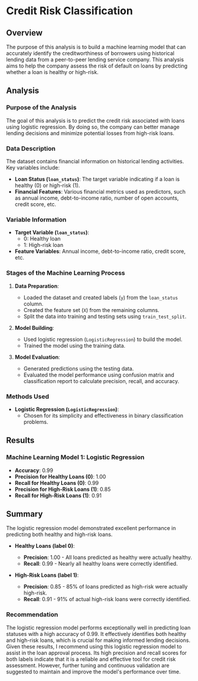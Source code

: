 # Credit Risk Classification

## Overview
The purpose of this analysis is to build a machine learning model that can accurately identify the creditworthiness of borrowers using historical lending data from a peer-to-peer lending service company. This analysis aims to help the company assess the risk of default on loans by predicting whether a loan is healthy or high-risk.

## Analysis
### Purpose of the Analysis
The goal of this analysis is to predict the credit risk associated with loans using logistic regression. By doing so, the company can better manage lending decisions and minimize potential losses from high-risk loans.

### Data Description
The dataset contains financial information on historical lending activities. Key variables include:
- **Loan Status (`loan_status`)**: The target variable indicating if a loan is healthy (0) or high-risk (1).
- **Financial Features**: Various financial metrics used as predictors, such as annual income, debt-to-income ratio, number of open accounts, credit score, etc.

### Variable Information
- **Target Variable (`loan_status`)**:
  - 0: Healthy loan
  - 1: High-risk loan
- **Feature Variables**: Annual income, debt-to-income ratio, credit score, etc.

### Stages of the Machine Learning Process
1. **Data Preparation**:
   - Loaded the dataset and created labels (`y`) from the `loan_status` column.
   - Created the feature set (`X`) from the remaining columns.
   - Split the data into training and testing sets using `train_test_split`.

2. **Model Building**:
   - Used logistic regression (`LogisticRegression`) to build the model.
   - Trained the model using the training data.

3. **Model Evaluation**:
   - Generated predictions using the testing data.
   - Evaluated the model performance using confusion matrix and classification report to calculate precision, recall, and accuracy.

### Methods Used
- **Logistic Regression (`LogisticRegression`)**:
  - Chosen for its simplicity and effectiveness in binary classification problems.

## Results
### Machine Learning Model 1: Logistic Regression
- **Accuracy**: 0.99
- **Precision for Healthy Loans (0)**: 1.00
- **Recall for Healthy Loans (0)**: 0.99
- **Precision for High-Risk Loans (1)**: 0.85
- **Recall for High-Risk Loans (1)**: 0.91

## Summary
The logistic regression model demonstrated excellent performance in predicting both healthy and high-risk loans.

- **Healthy Loans (label 0)**:
  - **Precision**: 1.00 - All loans predicted as healthy were actually healthy.
  - **Recall**: 0.99 - Nearly all healthy loans were correctly identified.
  
- **High-Risk Loans (label 1)**:
  - **Precision**: 0.85 - 85% of loans predicted as high-risk were actually high-risk.
  - **Recall**: 0.91 - 91% of actual high-risk loans were correctly identified.

### Recommendation
The logistic regression model performs exceptionally well in predicting loan statuses with a high accuracy of 0.99. It effectively identifies both healthy and high-risk loans, which is crucial for making informed lending decisions. Given these results, I recommend using this logistic regression model to assist in the loan approval process. Its high precision and recall scores for both labels indicate that it is a reliable and effective tool for credit risk assessment. However, further tuning and continuous validation are suggested to maintain and improve the model's performance over time.
